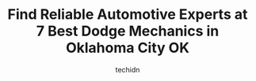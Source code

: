 ---
layout: ampstory
image: https://images.unsplash.com/photo-1492144534655-ae79c964c9d7?ixlib=rb-4.0.3&ixid=MnwxMjA3fDB8MHxwaG90by1wYWdlfHx8fGVufDB8fHx8&auto=format&fit=crop&w=640&h=853&q=80
author: techidn
featured: false
description: Searching for the finest Dodge Mechanic in Oklahoma City OK, USA? Look no further than the 7 best Dodge Mechanic in the area, where youll find a team of highly qualified professionals ready
title: Find Reliable Automotive Experts at 7 Best Dodge Mechanics in Oklahoma City OK
cover:
   title: Find Reliable Automotive Experts at 7 Best Dodge Mechanics in Oklahoma City OK
   subtitle: Rickpate
   background: https://images.unsplash.com/photo-1492144534655-ae79c964c9d7?ixlib=rb-4.0.3&ixid=MnwxMjA3fDB8MHxwaG90by1wYWdlfHx8fGVufDB8fHx8&auto=format&fit=crop&w=640&h=853&q=80

pages: 
 - layout: thirds
   top: <h1>#1 Shepherd Automotive</h1>
   bottom: "<p>Coming from someone who doesnt know much about cars and is then understandably hesitant to go anywhere…please trust Shepherd Automotive!  It was fair pricing, Ryan w</p>"
   background: https://www.knot35.com/toplist/wp-content/uploads/2023/06/best-dodge-mechanic-1-in-oklahoma-city-ok-1685832178.png
   backgroundblur: true
 - layout: thirds
   top: <h1>#2 C&J Mobile Mechanic & Auto Repair</h1>
   bottom: "<p>1801 S Jordan Ave, Oklahoma City, OK 73129, United States</p>"
   background: https://www.knot35.com/toplist/wp-content/uploads/2023/06/best-dodge-mechanic-2-in-oklahoma-city-ok-1685832179.jpeg
   cta:
      link: https://www.knot35.com/toplist/find-reliable-automotive-experts-at-7-best-dodge-mechanics-in-oklahoma-city-ok/
      text: Find Reliable Automotive Experts at 7 Best Dodge Mechanics in Oklahoma City OK
 - layout: thirds
   top: <h1>#3 Becks Garage</h1>
   bottom: "<p>4217 N Western Ave, Oklahoma City, OK 73118, United States</p>"
   background: https://www.knot35.com/toplist/wp-content/uploads/2023/06/best-dodge-mechanic-3-in-oklahoma-city-ok-1685832180.png
   cta:
      link: https://www.knot35.com/toplist/find-reliable-automotive-experts-at-7-best-dodge-mechanics-in-oklahoma-city-ok/
      text: Find Reliable Automotive Experts at 7 Best Dodge Mechanics in Oklahoma City OK
 - layout: thirds
   top: <h1>#4 Magic Auto Repair & Sales</h1>
   bottom: "<p>2800 N Portland Ave, Oklahoma City, OK 73107, United States</p>"
   background: https://images.unsplash.com/photo-1574169208507-84376144848b?ixlib=rb-4.0.3&ixid=MnwxMjA3fDB8MHxwaG90by1wYWdlfHx8fGVufDB8fHx8&auto=format&fit=crop&w=640&h=853&q=80
   cta:
      link: https://www.knot35.com/toplist/find-reliable-automotive-experts-at-7-best-dodge-mechanics-in-oklahoma-city-ok/
      text: Find Reliable Automotive Experts at 7 Best Dodge Mechanics in Oklahoma City OK
 - layout: thirds
   top: <h1>#5 Rover Central</h1>
   bottom: "<p>1522 W Main St, Oklahoma City, OK 73106, United States</p>"
   background: https://images.unsplash.com/photo-1547366785-564103df7e13?ixlib=rb-4.0.3&ixid=MnwxMjA3fDB8MHxwaG90by1wYWdlfHx8fGVufDB8fHx8&auto=format&fit=crop&w=640&h=853&q=80
   cta:
      link: https://www.knot35.com/toplist/find-reliable-automotive-experts-at-7-best-dodge-mechanics-in-oklahoma-city-ok/
      text: Find Reliable Automotive Experts at 7 Best Dodge Mechanics in Oklahoma City OK
 - layout: thirds
   top: <h1>#6 AJ Auto</h1>
   bottom: "<p>2814 W Reno Ave, Oklahoma City, OK 73107, United States</p>"
   background: https://images.unsplash.com/photo-1509114397022-ed747cca3f65?ixlib=rb-4.0.3&ixid=MnwxMjA3fDB8MHxwaG90by1wYWdlfHx8fGVufDB8fHx8&auto=format&fit=crop&w=640&h=853&q=80
   cta:
      link: https://www.knot35.com/toplist/find-reliable-automotive-experts-at-7-best-dodge-mechanics-in-oklahoma-city-ok/
      text: Find Reliable Automotive Experts at 7 Best Dodge Mechanics in Oklahoma City OK
 - layout: thirds
   top: <h1>#7 Car Guys Auto Repair</h1>
   bottom: "<p>828 SE 29th St, Oklahoma City, OK 73129, United States</p>"
   background: https://images.unsplash.com/photo-1536745287225-21d689278fd1?ixlib=rb-4.0.3&ixid=MnwxMjA3fDB8MHxwaG90by1wYWdlfHx8fGVufDB8fHx8&auto=format&fit=crop&w=640&h=853&q=80
   cta:
      link: https://www.knot35.com/toplist/find-reliable-automotive-experts-at-7-best-dodge-mechanics-in-oklahoma-city-ok/
      text: Find Reliable Automotive Experts at 7 Best Dodge Mechanics in Oklahoma City OK
 - layout: thirds
   middle: Continue reading...
   background: https://images.unsplash.com/photo-1580610447943-1bfbef5efe07?ixlib=rb-4.0.3&ixid=MnwxMjA3fDB8MHxwaG90by1wYWdlfHx8fGVufDB8fHx8&auto=format&fit=crop&w=640&h=853&q=80
   cta:
      link: https://www.knot35.com/toplist/find-reliable-automotive-experts-at-7-best-dodge-mechanics-in-oklahoma-city-ok/
      text: Find Reliable Automotive Experts at 7 Best Dodge Mechanics in Oklahoma City OK
      
---